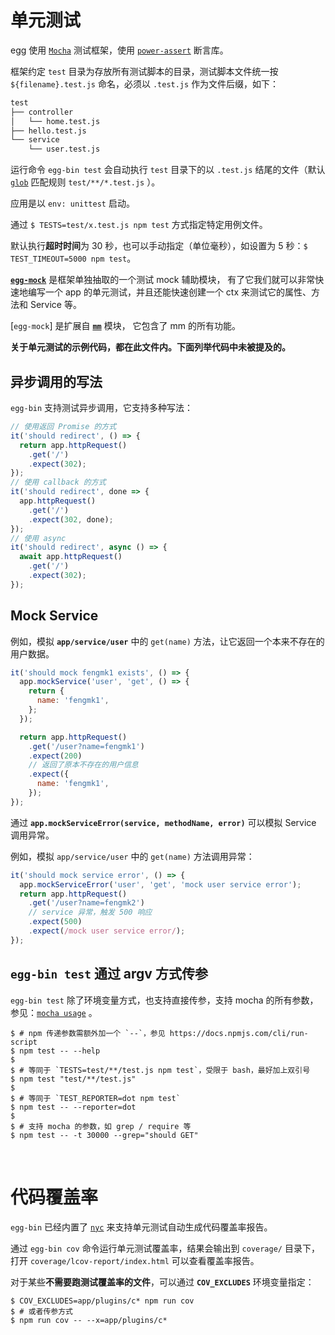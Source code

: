 
# 单元测试

egg 使用 [`Mocha`](https://mochajs.org/) 测试框架，使用 [`power-assert`](https://github.com/power-assert-js/power-assert) 断言库。

框架约定 `test` 目录为存放所有测试脚本的目录，测试脚本文件统一按 `${filename}.test.js` 命名，必须以 `.test.js` 作为文件后缀，如下：

``` txt
test
├── controller
│   └── home.test.js
├── hello.test.js
└── service
    └── user.test.js
```

运行命令 `egg-bin test` 会自动执行 `test` 目录下的以 `.test.js` 结尾的文件（默认 [`glob`](https://www.npmjs.com/package/glob) 匹配规则 `test/**/*.test.js` ）。

应用是以 `env: unittest` 启动。

通过 `$ TESTS=test/x.test.js npm test` 方式指定特定用例文件。

默认执行**超时时间**为 30 秒，也可以手动指定（单位毫秒），如设置为 5 秒：`$ TEST_TIMEOUT=5000 npm test`。

[**`egg-mock`**](https://github.com/eggjs/egg-mock) 是框架单独抽取的一个测试 mock 辅助模块， 有了它我们就可以非常快速地编写一个 app 的单元测试，并且还能快速创建一个 ctx 来测试它的属性、方法和 Service 等。

[`egg-mock`] 是扩展自 [**`mm`**](https://github.com/node-modules/mm) 模块， 它包含了 mm 的所有功能。

**关于单元测试的示例代码，都在此文件内。下面列举代码中未被提及的。**

## 异步调用的写法

`egg-bin` 支持测试异步调用，它支持多种写法：

``` js
// 使用返回 Promise 的方式
it('should redirect', () => {
  return app.httpRequest()
    .get('/')
    .expect(302);
});
// 使用 callback 的方式
it('should redirect', done => {
  app.httpRequest()
    .get('/')
    .expect(302, done);
});
// 使用 async
it('should redirect', async () => {
  await app.httpRequest()
    .get('/')
    .expect(302);
});
```

## Mock Service

例如，模拟 **`app/service/user`** 中的 `get(name)` 方法，让它返回一个本来不存在的用户数据。

``` js
it('should mock fengmk1 exists', () => {
  app.mockService('user', 'get', () => {
    return {
      name: 'fengmk1',
    };
  });

  return app.httpRequest()
    .get('/user?name=fengmk1')
    .expect(200)
    // 返回了原本不存在的用户信息
    .expect({
      name: 'fengmk1',
    });
});
```

通过 **`app.mockServiceError(service, methodName, error)`** 可以模拟 Service 调用异常。

例如，模拟 `app/service/user` 中的 `get(name)` 方法调用异常：

``` js
it('should mock service error', () => {
  app.mockServiceError('user', 'get', 'mock user service error');
  return app.httpRequest()
    .get('/user?name=fengmk2')
    // service 异常，触发 500 响应
    .expect(500)
    .expect(/mock user service error/);
});
```

## `egg-bin test` 通过 argv 方式传参

`egg-bin test` 除了环境变量方式，也支持直接传参，支持 mocha 的所有参数，参见：[`mocha usage`](https://mochajs.org/#usage) 。

``` shell
$ # npm 传递参数需额外加一个 `--`，参见 https://docs.npmjs.com/cli/run-script
$ npm test -- --help
$
$ # 等同于 `TESTS=test/**/test.js npm test`，受限于 bash，最好加上双引号
$ npm test "test/**/test.js"
$
$ # 等同于 `TEST_REPORTER=dot npm test`
$ npm test -- --reporter=dot
$
$ # 支持 mocha 的参数，如 grep / require 等
$ npm test -- -t 30000 --grep="should GET"
```

</br>

# 代码覆盖率

`egg-bin` 已经内置了 [`nyc`](https://github.com/istanbuljs/nyc) 来支持单元测试自动生成代码覆盖率报告。

通过 `egg-bin cov` 命令运行单元测试覆盖率，结果会输出到 `coverage/` 目录下，打开 `coverage/lcov-report/index.html` 可以查看覆盖率报告。

对于某些**不需要跑测试覆盖率的文件**，可以通过 **`COV_EXCLUDES`** 环境变量指定：

``` shell
$ COV_EXCLUDES=app/plugins/c* npm run cov
$ # 或者传参方式
$ npm run cov -- --x=app/plugins/c*
```

